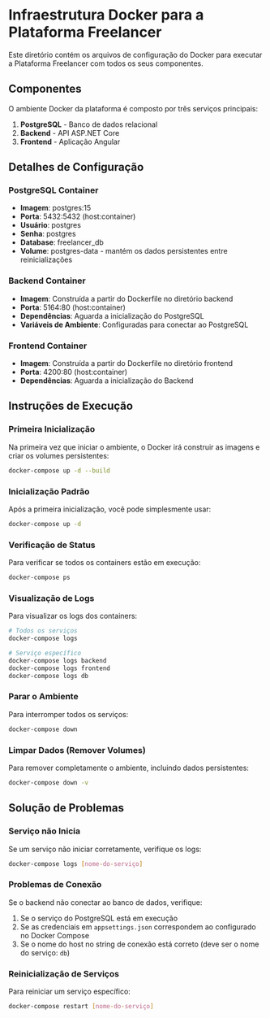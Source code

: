 # Infraestrutura Docker para a Plataforma Freelancer

Este diretório contém os arquivos de configuração do Docker para executar a Plataforma Freelancer com todos os seus componentes.

## Componentes

O ambiente Docker da plataforma é composto por três serviços principais:

1. **PostgreSQL** - Banco de dados relacional
2. **Backend** - API ASP.NET Core
3. **Frontend** - Aplicação Angular

## Detalhes de Configuração

### PostgreSQL Container

- **Imagem**: postgres:15
- **Porta**: 5432:5432 (host:container)
- **Usuário**: postgres
- **Senha**: postgres
- **Database**: freelancer_db
- **Volume**: postgres-data - mantém os dados persistentes entre reinicializações

### Backend Container

- **Imagem**: Construída a partir do Dockerfile no diretório backend
- **Porta**: 5164:80 (host:container)
- **Dependências**: Aguarda a inicialização do PostgreSQL
- **Variáveis de Ambiente**: Configuradas para conectar ao PostgreSQL

### Frontend Container

- **Imagem**: Construída a partir do Dockerfile no diretório frontend
- **Porta**: 4200:80 (host:container)
- **Dependências**: Aguarda a inicialização do Backend

## Instruções de Execução

### Primeira Inicialização

Na primeira vez que iniciar o ambiente, o Docker irá construir as imagens e criar os volumes persistentes:

```bash
docker-compose up -d --build
```

### Inicialização Padrão

Após a primeira inicialização, você pode simplesmente usar:

```bash
docker-compose up -d
```

### Verificação de Status

Para verificar se todos os containers estão em execução:

```bash
docker-compose ps
```

### Visualização de Logs

Para visualizar os logs dos containers:

```bash
# Todos os serviços
docker-compose logs

# Serviço específico
docker-compose logs backend
docker-compose logs frontend
docker-compose logs db
```

### Parar o Ambiente

Para interromper todos os serviços:

```bash
docker-compose down
```

### Limpar Dados (Remover Volumes)

Para remover completamente o ambiente, incluindo dados persistentes:

```bash
docker-compose down -v
```

## Solução de Problemas

### Serviço não Inicia

Se um serviço não iniciar corretamente, verifique os logs:

```bash
docker-compose logs [nome-do-serviço]
```

### Problemas de Conexão

Se o backend não conectar ao banco de dados, verifique:

1. Se o serviço do PostgreSQL está em execução
2. Se as credenciais em `appsettings.json` correspondem ao configurado no Docker Compose
3. Se o nome do host no string de conexão está correto (deve ser o nome do serviço: `db`)

### Reinicialização de Serviços

Para reiniciar um serviço específico:

```bash
docker-compose restart [nome-do-serviço]
``` 